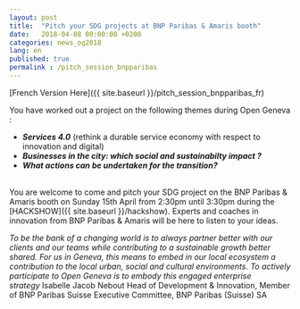 ```yaml
---
layout: post
title:  "Pitch your SDG projects at BNP Paribas & Amaris booth"
date:   2018-04-08 00:00:00 +0200
categories: news_og2018
lang: en
published: true
permalink : /pitch_session_bnpparibas
---
```


[French Version Here]({{ site.baseurl }}/pitch_session_bnpparibas_fr)

You have worked out a project on the following themes during Open Geneva :

* ***Services 4.0*** (rethink a durable service economy with respect to innovation and digital)
* ***Businesses in the city: which social and sustainabilty impact ?***
* ***What actions can be undertaken for the transition?***


<br>
You are welcome to come and pitch your SDG project on the BNP Paribas & Amaris booth on Sunday 15th April from 2:30pm until 3:30pm during the [HACKSHOW]({{ site.baseurl }}/hackshow). Experts and coaches in innovation from BNP Paribas & Amaris will be here to listen to your ideas.


*To be the bank of a changing world is to always partner better with our clients and our teams
while contributing to a sustainable growth better shared. For us in Geneva, this means to embed
in our local ecosystem a contribution to the local urban, social and cultural environments. To
actively participate to Open Geneva is to embody this engaged enterprise strategy* Isabelle
Jacob Nebout Head of Development &amp; Innovation, Member of BNP Paribas Suisse Executive
Committee, BNP Paribas (Suisse) SA
